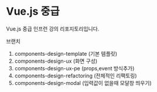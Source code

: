 # Vue.js 중급

Vue.js 중급 인프런 강의 리포지토리입니다.

브랜치
1. components-design-template (기본 템플릿)
2. components-design-ux (화면 구성)
3. components-design-ux-pe (props,event 방식추가)
4. components-design-refactoring (전체적인 리팩토링)
5. components-design-modal (입력값이 없을때 모달창 띄우기) 
